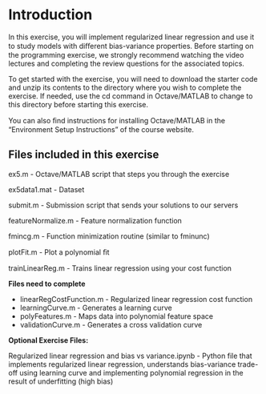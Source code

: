 # Introduction

<p>In this exercise, you will implement regularized linear regression and use it to study models with diﬀerent bias-variance properties. Before starting on the programming exercise, we strongly recommend watching the video lectures and completing the review questions for the associated topics.</p>
<p>To get started with the exercise, you will need to download the starter code and unzip its contents to the directory where you wish to complete the exercise. If needed, use the cd command in Octave/MATLAB to change to this directory before starting this exercise.</p>
<p>You can also ﬁnd instructions for installing Octave/MATLAB in the “Environment Setup Instructions” of the course website.</p>

## Files included in this exercise

<p>ex5.m - Octave/MATLAB script that steps you through the exercise</p>
<p>ex5data1.mat - Dataset</p>
<p>submit.m - Submission script that sends your solutions to our servers</p>
<p>featureNormalize.m - Feature normalization function</p>
<p>fmincg.m - Function minimization routine (similar to fminunc)</p>
<p>plotFit.m - Plot a polynomial ﬁt</p>
<p>trainLinearReg.m - Trains linear regression using your cost function</p>

<b>Files need to complete</b>
<ul>
<li>linearRegCostFunction.m - Regularized linear regression cost function</li>
<li>learningCurve.m - Generates a learning curve</li>
<li>polyFeatures.m - Maps data into polynomial feature space</li>
<li>validationCurve.m - Generates a cross validation curve</li>
</ul>

<b>Optional Exercise Files:</b>

<p>Regularized linear regression and bias vs variance.ipynb - Python file that implements regularized linear regression, understands bias-variance trade-off using learning curve and implementing polynomial regression in the result of underfitting (high bias)</p>
